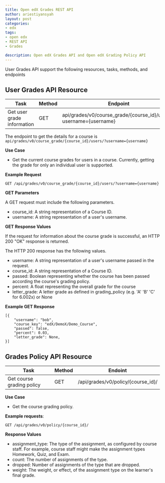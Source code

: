 ```yaml
---
title: Open edX Grades REST API
author: ariestiyansyah
layout: post
categories:
- edx
tags:
- open edx
- REST API
- Grades

description: Open edX Grades API and Open edX Grading Policy API
---
```


User Grades API support the following resources, tasks, methods, and endpoints

## User Grades API Resource


| Task	| Method | Endpoint |
|------------|------------|--------------|
| Get user grade information | GET | api/grades/v0/course_grade/{course_id}/users/?username={username} |

The endpoint to get the details for a course is ``api/grades/v0/course_grade/{course_id}/users/?username={username}``

**Use Case**


- Get the current course grades for users in a course.
Currently, getting the grade for only an individual user is supported.

**Example Request**

`GET /api/grades/v0/course_grade/{course_id}/users/?username={username}`


**GET Parameters**

A GET request must include the following parameters.

- course_id: A string representation of a Course ID.
- username: A string representation of a user's username.


**GET Response Values**

If the request for information about the course grade is successful, an HTTP 200 "OK" response is returned.

The HTTP 200 response has the following values.

- username: A string representation of a user's username passed in the request.
- course_id: A string representation of a Course ID.
-  passed: Boolean representing whether the course has been passed according the course's grading policy.
- percent: A float representing the overall grade for the course
- letter_grade: A letter grade as defined in grading_policy (e.g. 'A' 'B' 'C' for 6.002x) or None

**Example GET Response**

```
[{
    "username": "bob",
    "course_key": "edX/DemoX/Demo_Course",
    "passed": false,
    "percent": 0.03,
    "letter_grade": None,
}]
```


## Grades Policy API Resource

| Task | Method | Endoint |
|-------|-------------|------------|
| Get course grading policy | GET | /api/grades/v0/policy/{course_id}/ |

**Use Case**

- Get the course grading policy.

**Example requests**:

`GET /api/grades/v0/policy/{course_id}/`


**Response Values**

- assignment_type: The type of the assignment, as configured by course
 staff. For example, course staff might make the assignment types Homework, Quiz, and Exam.
- count: The number of assignments of the type.
- dropped: Number of assignments of the type that are dropped.
- weight: The weight, or effect, of the assignment type on the learner's final grade.


